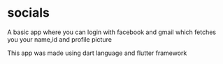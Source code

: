 # socials

A basic app where you can login with facebook and gmail which fetches you your name,id and profile picture

This app was made using dart language and flutter framework
